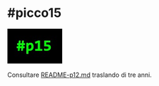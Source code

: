 # #picco15
![#p15](favicons/p15.png)

Consultare [README-p12.md](README-p12.md) traslando di tre anni.
